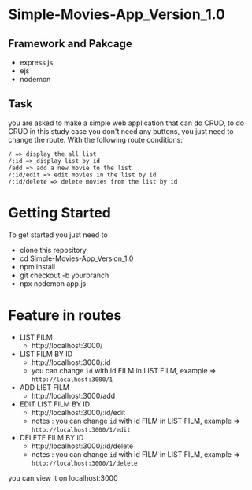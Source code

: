 # Simple-Movies-App_Version_1.0

## Framework and Pakcage
- express js
- ejs
- nodemon

## Task
you are asked to make a simple web application that can do CRUD, to do CRUD in this study case you don't need any buttons, you just need to change the route.
With the following route conditions:
```
/ => display the all list
/:id => display list by id
/add => add a new movie to the list
/:id/edit => edit movies in the list by id
/:id/delete => delete movies from the list by id
```

# Getting Started
To get started you just need to

- clone this repository
- cd Simple-Movies-App_Version_1.0
- npm install
- git checkout -b yourbranch
- npx nodemon app.js

# Feature in routes
- LIST FILM
    - http://localhost:3000/
- LIST FILM BY ID
    - http://localhost:3000/:id
    - you can change `id` with id FILM in LIST FILM, example => `http://localhost:3000/1`
- ADD LIST FILM
    - http://localhost:3000/add
- EDIT LIST FILM BY ID
    - http://localhost:3000/:id/edit
    - notes : you can change `id` with id FILM in LIST FILM, example => `http://localhost:3000/1/edit`
- DELETE FILM BY ID
    - http://localhost:3000/:id/delete
    - notes : you can change `id` with id FILM in LIST FILM, example => `http://localhost:3000/1/delete`

you can view it on localhost:3000